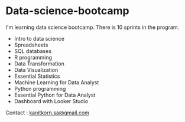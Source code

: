 # Data-science-bootcamp
I'm learning data science bootcamp. There is 10 sprints in the program.

- Intro to data science
- Spreadsheets
- SQL databases
- R programming
- Data Transformation
- Data Visualization
- Essential Statistics
- Machine Learning for Data Analyst
- Python programming
- Essential Python for Data Analyst
- Dashboard with Looker Studio

Contact : kanitkorn.sa@gmail.com
